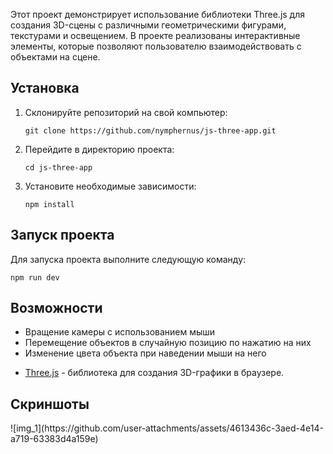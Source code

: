 
<body>
    <p>Этот проект демонстрирует использование библиотеки Three.js для создания 3D-сцены с различными геометрическими фигурами, текстурами и освещением. В проекте реализованы интерактивные элементы, которые позволяют пользователю взаимодействовать с объектами на сцене.</p>
    <h2>Установка</h2>
    <ol>
        <li>Склонируйте репозиторий на свой компьютер:
            <pre><code>git clone https://github.com/nymphernus/js-three-app.git</code></pre>
        </li>
        <li>Перейдите в директорию проекта:
            <pre><code>cd js-three-app</code></pre>
        </li>
        <li>Установите необходимые зависимости:
            <pre><code>npm install</code></pre>
        </li>
    </ol>
    <h2>Запуск проекта</h2>
    <p>Для запуска проекта выполните следующую команду:</p>
    <pre><code>npm run dev</code></pre>
    <h2>Возможности</h2>
    <ul>
        <li>Вращение камеры с использованием мыши</li>
        <li>Перемещение объектов в случайную позицию по нажатию на них</li>
        <li>Изменение цвета объекта при наведении мыши на него</li>
    </ul>
    <ul>
        <li><a href="https://threejs.org/">Three.js</a> - библиотека для создания 3D-графики в браузере.</li>
    </ul>
    <h2>Скриншоты</h2>
    ![img_1](https://github.com/user-attachments/assets/4613436c-3aed-4e14-a719-63383d4a159e)
</body>
